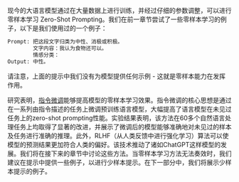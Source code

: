 现今的大语言模型通过在大量数据上进行训练，并经过仔细的参数调整，可以进行零样本学习 Zero-Shot Prompting。我们在前一章节尝试了一些零样本学习的例子，以下是我们使用过的一个例子：

```latex
Prompt: 把这段文字归类为中性、消极或积极。
		文字内容：我认为食物还可以。
		情感分类：
Output: 中性。
```

请注意，上面的提示中我们没有为模型提供任何示例 - 这就是零样本能力在发挥作用。

研究表明，[指令微调](https://arxiv.org/abs/2109.01652)能够提高模型的零样本学习效果。指令微调的核心思想是通过在一系列由指令描述的任务上微调预训练语言模型，大幅提高了语言模型在未见过任务上的zero-shot prompting性能。实验结果表明，该方法在60多个自然语言处理任务上均取得了显著的改进，并展示了微调后的模型能够准确地对未见过的样本及任务进行准确的推理。此外，RLHF（从人类反馈中进行强化学习）算法可以使模型的预测结果更加符合人类的偏好。该技术推动了诸如ChatGPT这样模型的发展。我们将在接下来的章节中讨论这些方法。当零样本学习方法无法奏效时，我们建议在提示中提供一些例子，以进行少样本提示。在下一部分中，我们将展示少样本提示的例子。